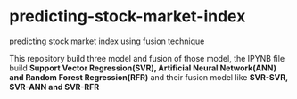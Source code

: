 # predicting-stock-market-index
predicting stock market index using fusion technique

This repository build three model and fusion of those model,
the IPYNB file build **Support Vector Regression(SVR), Artificial Neural Network(ANN) and Random Forest Regression(RFR)** and their fusion model like **SVR-SVR, SVR-ANN and SVR-RFR**
